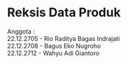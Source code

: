 # Reksis Data Produk
Anggota : <br>
22.12.2705 - Rio Raditya Bagas Indrajati <br>
22.12.2708 - Bagus Eko Nugroho <br>
22.12.2712 - Wahyu Adi Giantoro <br>
